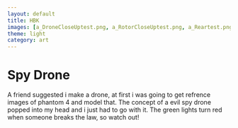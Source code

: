 ```yaml
---
layout: default
title: HBK
images: [a_DroneCloseUptest.png, a_RotorCloseUptest.png, a_Reartest.png, a_DroneRendertest.png, dronewire.PNG, dronewire2.PNG, dronewire3.PNG]
theme: light
category: art
---
```


# Spy Drone
A friend suggested i make a drone, at first i was going to get refrence images of  phantom 4 and model that. The concept of a evil spy drone popped
into my head and i just had to go with it. The green lights turn red when someone breaks the law, so watch out!
